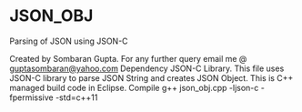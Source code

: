 # JSON_OBJ
Parsing of JSON using JSON-C

Created by Sombaran Gupta. For any further query email me @ guptasombaran@yahoo.com 
Dependency JSON-C Library.
This file uses JSON-C library to parse JSON String and creates JSON Object.
This is C++ managed build code in Eclipse.
Compile g++ json_obj.cpp -ljson-c -fpermissive -std=c++11

